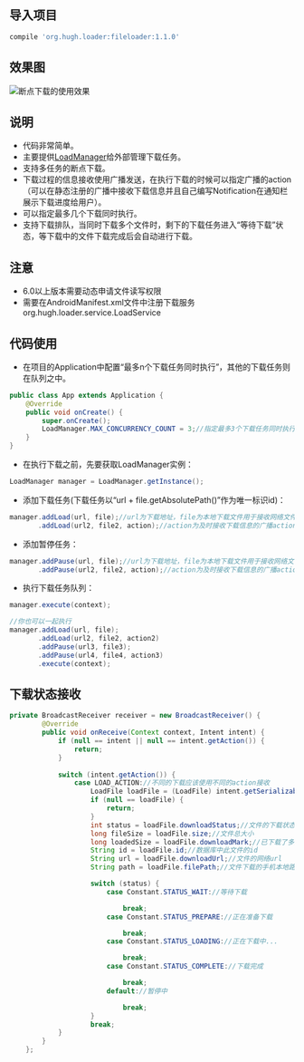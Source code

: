 ## 导入项目
```gradle
compile 'org.hugh.loader:fileloader:1.1.0'
```
## 效果图
![断点下载的使用效果](https://github.com/hy-freedom/pic/raw/master/Download.gif)

## 说明
* 代码非常简单。
* 主要提供[LoadManager](https://github.com/hy-freedom/Download/blob/master/FileLoaderTest/fileloader/src/main/java/org/hugh/loader/manager/LoadManager.java)给外部管理下载任务。
* 支持多任务的断点下载。
* 下载过程的信息接收使用广播发送，在执行下载的时候可以指定广播的action（可以在静态注册的广播中接收下载信息并且自己编写Notification在通知栏展示下载进度给用户）。
* 可以指定最多几个下载同时执行。
* 支持下载排队，当同时下载多个文件时，剩下的下载任务进入“等待下载”状态，等下载中的文件下载完成后会自动进行下载。

## 注意
* 6.0以上版本需要动态申请文件读写权限
* 需要在AndroidManifest.xml文件中注册下载服务 org.hugh.loader.service.LoadService 


## 代码使用
* 在项目的Application中配置“最多n个下载任务同时执行”，其他的下载任务则在队列之中。
```java
public class App extends Application {
    @Override
    public void onCreate() {
        super.onCreate();
        LoadManager.MAX_CONCURRENCY_COUNT = 3;//指定最多3个下载任务同时执行
    }
}
```
* 在执行下载之前，先要获取LoadManager实例：
```java
LoadManager manager = LoadManager.getInstance();
```
* 添加下载任务(下载任务以“url + file.getAbsolutePath()”作为唯一标识id)：
```java
manager.addLoad(url, file);//url为下载地址，file为本地下载文件用于接收网络文件
       .addLoad(url2, file2, action);//action为及时接收下载信息的广播action
```
* 添加暂停任务：
```java
manager.addPause(url, file);//url为下载地址，file为本地下载文件用于接收网络文件
       .addPause(url2, file2, action);//action为及时接收下载信息的广播action
```
* 执行下载任务队列：
```java
manager.execute(context);
```

```java
//你也可以一起执行
manager.addLoad(url, file);
       .addLoad(url2, file2, action2)
       .addPause(url3, file3);
       .addPause(url4, file4, action3)
       .execute(context);
```
## 下载状态接收
```java
private BroadcastReceiver receiver = new BroadcastReceiver() {
        @Override
        public void onReceive(Context context, Intent intent) {
            if (null == intent || null == intent.getAction()) {
                return;
            }
            
            switch (intent.getAction()) {
                case LOAD_ACTION://不同的下载应该使用不同的action接收
                    LoadFile loadFile = (LoadFile) intent.getSerializableExtra(Constant.DOWNLOAD_EXTRA);
                    if (null == loadFile) {
                        return;
                    }
                    int status = loadFile.downloadStatus;//文件的下载状态
                    long fileSize = loadFile.size;//文件总大小
                    long loadedSize = loadFile.downloadMark;//已下载了多大
                    String id = loadFile.id;//数据库中此文件的id
                    String url = loadFile.downloadUrl;//文件的网络url
                    String path = loadFile.filePath;//文件下载的手机本地路径

                    switch (status) {
                        case Constant.STATUS_WAIT://等待下载

                            break;
                        case Constant.STATUS_PREPARE://正在准备下载

                            break;
                        case Constant.STATUS_LOADING://正在下载中...

                            break;
                        case Constant.STATUS_COMPLETE://下载完成

                            break;
                        default://暂停中

                            break;
                    }
                    break;
            }
        }
    };
```
